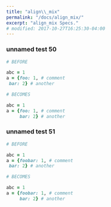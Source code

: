 ```yaml
---
title: "align\\_mix"
permalink: "/docs/align_mix/"
excerpt: "align_mix Specs."
# modified: 2017-10-27T16:25:30-04:00
---
```

### unnamed test 50
```ruby
# BEFORE

abc = 1
a = {foo: 1, # comment
 bar: 2} # another

```
```ruby
# BECOMES

abc = 1
a = {foo: 1, # comment
     bar: 2} # another

```
### unnamed test 51
```ruby
# BEFORE

abc = 1
a = {foobar: 1, # comment
 bar: 2} # another

```
```ruby
# BECOMES

abc = 1
a = {foobar: 1, # comment
     bar: 2} # another

```
